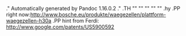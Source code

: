 .\" Automatically generated by Pandoc 1.16.0.2
.\"
.TH "" "" "" "" ""
.hy
.PP
right
now:<http://www.bosche.eu/produkte/waegezellen/plattform-waegezellen-h30a>
.PP
hint from Ferdi: <http://www.google.com/patents/US5900592>
